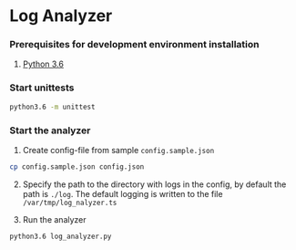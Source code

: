 # Log Analyzer

### Prerequisites for development environment installation

1. [Python 3.6](https://www.python.org/downloads/release/python-360/)


### Start unittests

```bash
python3.6 -m unittest
``` 

### Start the analyzer

1. Create config-file from sample ``config.sample.json``
```bash
cp config.sample.json config.json
```

2. Specify the path to the directory with logs in the config, by default the path is ``./log``. 
The default logging is written to the file ``/var/tmp/log_nalyzer.ts``

3. Run the analyzer

```bash
python3.6 log_analyzer.py
```